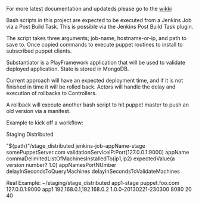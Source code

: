 For more latest documentation and updateds please go to the [wikki](https://github.com/trafficland/stage-jenkins-to-puppet/wiki)


Bash scripts in this project are expected to be executed from a Jenkins Job via a Post Build Task. This is possible via the Jenkins Post Build Task plugin.

The script takes three arguments; job-name, hostname-or-ip, and path to save to. Once copied commands to execute puppet routines to install to subscribed puppet clients.

Substantiator is a PlayFramework application that will be used to validate deployed application. State is stored in MongoDB. 

Current approach will have an expected deployment time, and if it is not finished in time it will be rolled back. Actors will handle the delay and execution of rollbacks to Controllers. 

A rollback will execute another bash script to hit puppet master to push an old version via a manifest.




Example to kick off a workflow:

Staging Distributed

"${path}"/stage_distributed jenkins-job-appName-stage somePuppetServer.com validationServiceIP:Port(127.0.0.1:9000) appName commaDelimitedListOfMachinesInstalledTo(ip1,ip2) expectedValue(a version number? 1.0) appNamesPortNUmber delayInSecondsToQueryMachines delayInSecondsToValidateMachines

Real Example:
~/staging/stage_distributed app1-stage puppet.foo.com 127.0.0.1:9000 app1 192.168.0.1,192.168.0.2 1.0.0-20130221-230300 8080 20 40
